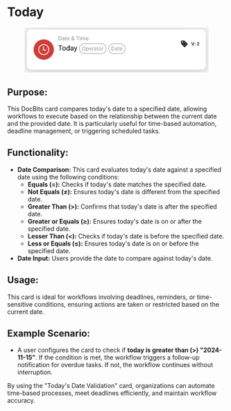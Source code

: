 # Today

<figure><img src="../../../../.gitbook/assets/image (6) (1) (1) (1) (1).png" alt="" width="563"><figcaption></figcaption></figure>

## **Purpose:**

This DocBits card compares today's date to a specified date, allowing workflows to execute based on the relationship between the current date and the provided date. It is particularly useful for time-based automation, deadline management, or triggering scheduled tasks.

## **Functionality:**

* **Date Comparison:** This card evaluates today's date against a specified date using the following conditions:
  * **Equals (=):** Checks if today's date matches the specified date.
  * **Not Equals (≠):** Ensures today's date is different from the specified date.
  * **Greater Than (>):** Confirms that today's date is after the specified date.
  * **Greater or Equals (≥):** Ensures today's date is on or after the specified date.
  * **Lesser Than (<):** Checks if today's date is before the specified date.
  * **Less or Equals (≤):** Ensures today's date is on or before the specified date.
* **Date Input:** Users provide the date to compare against today's date.

## **Usage:**

This card is ideal for workflows involving deadlines, reminders, or time-sensitive conditions, ensuring actions are taken or restricted based on the current date.

## **Example Scenario:**

* A user configures the card to check if **today is greater than (>) "2024-11-15"**. If the condition is met, the workflow triggers a follow-up notification for overdue tasks. If not, the workflow continues without interruption.

By using the "Today's Date Validation" card, organizations can automate time-based processes, meet deadlines efficiently, and maintain workflow accuracy.
